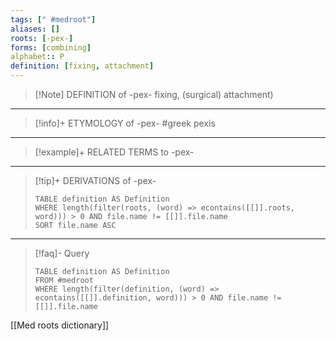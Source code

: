 ```yaml
---
tags: [" #medroot"]
aliases: []
roots: [-pex-]
forms: [combining]
alphabet:: P
definition: [fixing, attachment]
---
```

>[!Note] DEFINITION of -pex-
>fixing, (surgical) attachment)
_____
>[!info]+ ETYMOLOGY of -pex-
>#greek pexis
_____
>[!example]+ RELATED TERMS to -pex-
>
_____
>[!tip]+ DERIVATIONS of -pex-
>```dataview
>TABLE definition AS Definition 
>WHERE length(filter(roots, (word) => econtains([[]].roots, word))) > 0 AND file.name != [[]].file.name
>SORT file.name ASC
>```
_____
>[!faq]- Query
>```dataview
>TABLE definition AS Definition
>FROM #medroot
>WHERE length(filter(definition, (word) => econtains([[]].definition, word))) > 0 AND file.name != [[]].file.name
>```

[[Med roots dictionary]]